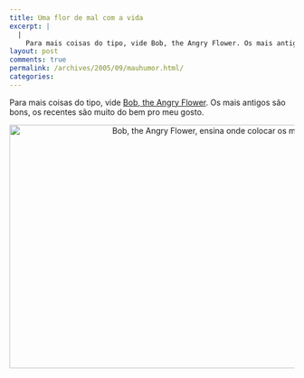 ```yaml
---
title: Uma flor de mal com a vida
excerpt: |
  |
    Para mais coisas do tipo, vide Bob, the Angry Flower. Os mais antigos são bons, os recentes são muito do bem pro meu gosto....
layout: post
comments: true
permalink: /archives/2005/09/mauhumor.html/
categories:
---
```

Para mais coisas do tipo, vide <a href="http://www.angryflower.com" target="_blank">Bob, the Angry Flower</a>. Os mais antigos são bons, os recentes são muito do bem pro meu gosto.

<center>
  <img title="Bob, the Angry Flower, ensina onde colocar os malditos apóstrofos" src="//chester.me/archives/img/bobsqu.gif" width="790" height="431" /><br />
</center>
